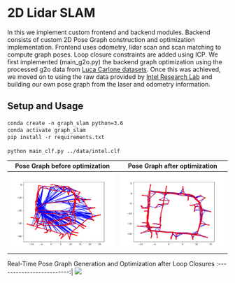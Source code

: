 # 2D Lidar SLAM

In this we implement custom frontend and backend modules. Backend consists of custom 2D Pose Graph construction and optimization implementation. Frontend uses odometry, lidar scan and scan matching to compute graph poses. Loop closure constraints are added using ICP. We first implemented (main_g2o.py) the backend graph optimization using the processed g2o data from [Luca Carlone datasets](https://lucacarlone.mit.edu/datasets/). Once this was achieved, we moved on to using the raw data provided by [Intel Research Lab](http://ais.informatik.uni-freiburg.de/slamevaluation/datasets.php) and building our own pose graph from the laser and odometry information.

## Setup and Usage

```
conda create -n graph_slam python=3.6
conda activate graph_slam
pip install -r requirements.txt

python main_clf.py ../data/intel.clf
```

Pose Graph before optimization |  Pose Graph after optimization
:-------------------------:|:-------------------------:
![](results/graph_optimization/Before_INTEL.png)  |  ![](results/graph_optimization/After_INTEL.png)

Real-Time Pose Graph Generation and Optimization after Loop Closures
:-------------------------:|
![](results/slam_intel_3700.gif)
